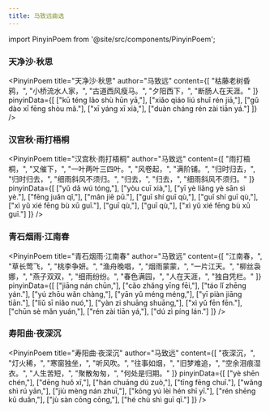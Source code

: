 ```yaml
---
title: 马致远曲选
---
```


import PinyinPoem from '@site/src/components/PinyinPoem';

<div className="hidden-title">

### 天净沙·秋思

</div>

<PinyinPoem 
  title="天净沙·秋思" 
  author="马致远"
  content={[
    "枯藤老树昏鸦，",
    "小桥流水人家，",
    "古道西风瘦马。",
    "夕阳西下，",
    "断肠人在天涯。"
  ]}
  pinyinData={[
    ["kū téng lǎo shù hūn yā,"],
    ["xiǎo qiáo liú shuǐ rén jiā,"],
    ["gǔ dào xī fēng shòu mǎ."],
    ["xī yáng xī xià,"],
    ["duàn cháng rén zài tiān yá."]
  ]}
/>

<div className="hidden-title">

### 汉宫秋·雨打梧桐

</div>

<PinyinPoem 
  title="汉宫秋·雨打梧桐" 
  author="马致远"
  content={[
    "雨打梧桐，",
    "又催下，",
    "一叶两叶三四叶。",
    "风卷起，",
    "满阶铺。",
    "归时归去，",
    "归时归去，",
    "细雨斜风不须归。",
    "归去，",
    "归去，",
    "细雨斜风不须归。"
  ]}
  pinyinData={[
    ["yǔ dǎ wú tóng,"],
    ["yòu cuī xià,"],
    ["yī yè liǎng yè sān sì yè."],
    ["fēng juǎn qǐ,"],
    ["mǎn jiē pū."],
    ["guī shí guī qù,"],
    ["guī shí guī qù,"],
    ["xì yǔ xié fēng bù xū guī."],
    ["guī qù,"],
    ["guī qù,"],
    ["xì yǔ xié fēng bù xū guī."]
  ]}
/>

<div className="hidden-title">

### 青石烟雨·江南春

</div>

<PinyinPoem 
  title="青石烟雨·江南春" 
  author="马致远"
  content={[
    "江南春，",
    "草长莺飞，",
    "桃李争妍。",
    "渔舟晚唱，",
    "烟雨蒙蒙，",
    "一片江天。",
    "柳丝袅娜，",
    "燕子双双，",
    "细雨纷纷。",
    "春色满园，",
    "人在天涯，",
    "独自凭栏。"
  ]}
  pinyinData={[
    ["jiāng nán chūn,"],
    ["cǎo zhǎng yīng fēi,"],
    ["táo lǐ zhēng yán."],
    ["yú zhōu wǎn chàng,"],
    ["yān yǔ méng méng,"],
    ["yī piàn jiāng tiān."],
    ["liǔ sī niǎo nuó,"],
    ["yàn zi shuāng shuāng,"],
    ["xì yǔ fēn fēn."],
    ["chūn sè mǎn yuán,"],
    ["rén zài tiān yá,"],
    ["dú zì píng lán."]
  ]}
/>

<div className="hidden-title">

### 寿阳曲·夜深沉

</div>

<PinyinPoem 
  title="寿阳曲·夜深沉" 
  author="马致远"
  content={[
    "夜深沉，",
    "灯火稀，",
    "寒窗独坐，",
    "听风吹。",
    "往事如烟，",
    "旧梦难追，",
    "空余泪痕湿衣。",
    "人生苦短，",
    "聚散匆匆，",
    "何处是归期。"
  ]}
  pinyinData={[
    ["yè shēn chén,"],
    ["dēng huǒ xī,"],
    ["hán chuāng dú zuò,"],
    ["tīng fēng chuī."],
    ["wǎng shì rú yān,"],
    ["jiù mèng nán zhuī,"],
    ["kōng yú lèi hén shī yī."],
    ["rén shēng kǔ duǎn,"],
    ["jù sàn cōng cōng,"],
    ["hé chù shì guī qī."]
  ]}
/> 